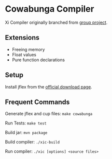 # Cowabunga Compiler

Xi Compiler originally branched from [group project](https://github.com/connorreinhold/cowabunga). 

## Extensions

- Freeing memory
- Float values
- Pure function declarations

## Setup

Install jflex from the [official download page](https://jflex.de/download.html).

## Frequent Commands

Generate jflex and cup files: `make cowabunga`

Run Tests: `make test`

Build jar: `mvn package`

Build compiler: `./xic-build`

Run compiler: `./xic [options] <source files>`
